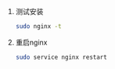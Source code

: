 1. 测试安装

   ```bash
   sudo nginx -t
   ```

2. 重启nginx

   ```bash
   sudo service nginx restart
   ```

   